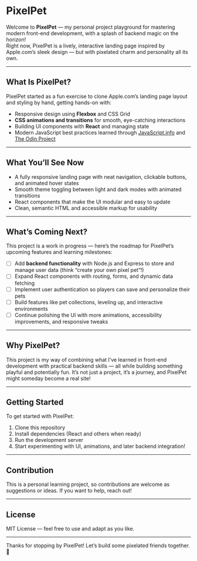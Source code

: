 # PixelPet

Welcome to **PixelPet** — my personal project playground for mastering modern front-end development, with a splash of backend magic on the horizon!  
Right now, PixelPet is a lively, interactive landing page inspired by Apple.com’s sleek design — but with pixelated charm and personality all its own.

---

## What Is PixelPet?

PixelPet started as a fun exercise to clone Apple.com’s landing page layout and styling by hand, getting hands-on with:

- Responsive design using **Flexbox** and CSS Grid  
- **CSS animations and transitions** for smooth, eye-catching interactions  
- Building UI components with **React** and managing state  
- Modern JavaScript best practices learned through [JavaScript.info](https://javascript.info) and [The Odin Project](https://www.theodinproject.com)

---

## What You’ll See Now

- A fully responsive landing page with neat navigation, clickable buttons, and animated hover states  
- Smooth theme toggling between light and dark modes with animated transitions  
- React components that make the UI modular and easy to update  
- Clean, semantic HTML and accessible markup for usability

---

## What’s Coming Next?

This project is a work in progress — here’s the roadmap for PixelPet’s upcoming features and learning milestones:

- [ ] Add **backend functionality** with Node.js and Express to store and manage user data (think “create your own pixel pet”!)  
- [ ] Expand React components with routing, forms, and dynamic data fetching  
- [ ] Implement user authentication so players can save and personalize their pets  
- [ ] Build features like pet collections, leveling up, and interactive environments  
- [ ] Continue polishing the UI with more animations, accessibility improvements, and responsive tweaks

---

## Why PixelPet?

This project is my way of combining what I’ve learned in front-end development with practical backend skills — all while building something playful and potentially fun. It’s not just a project, it’s a journey, and PixelPet might someday become a real site!

---

## Getting Started

To get started with PixelPet:

1. Clone this repository  
2. Install dependencies (React and others when ready)  
3. Run the development server  
4. Start experimenting with UI, animations, and later backend integration!

---

## Contribution

This is a personal learning project, so contributions are welcome as suggestions or ideas. If you want to help, reach out!

---

## License

MIT License — feel free to use and adapt as you like.

---

Thanks for stopping by PixelPet! Let’s build some pixelated friends together. 🐾
